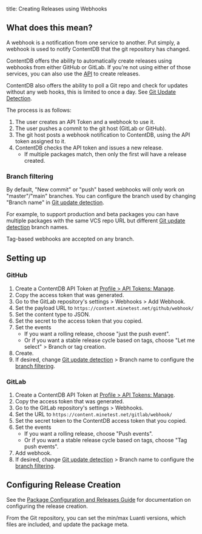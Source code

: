 title: Creating Releases using Webhooks

## What does this mean?

A webhook is a notification from one service to another. Put simply, a webhook
is used to notify ContentDB that the git repository has changed.

ContentDB offers the ability to automatically create releases using webhooks
from either GitHub or GitLab. If you're not using either of those services,
you can also use the [API](../api) to create releases.

ContentDB also offers the ability to poll a Git repo and check for updates
without any web hooks, this is limited to once a day.
See [Git Update Detection](/help/update_config/).

The process is as follows:

1. The user creates an API Token and a webhook to use it.
2. The user pushes a commit to the git host (GitLab or GitHub).
3. The git host posts a webhook notification to ContentDB, using the API token assigned to it.
4. ContentDB checks the API token and issues a new release.
    * If multiple packages match, then only the first will have a release created.

### Branch filtering

By default, "New commit" or "push" based webhooks will only work on "master"/"main" branches.
You can configure the branch used by changing "Branch name" in [Git update detection](update_config).

For example, to support production and beta packages you can have multiple packages with the same VCS repo URL
but different [Git update detection](update_config) branch names.

Tag-based webhooks are accepted on any branch.


## Setting up

### GitHub

1. Create a ContentDB API Token at [Profile > API Tokens: Manage](/user/tokens/).
2. Copy the access token that was generated.
3. Go to the GitLab repository's settings > Webhooks > Add Webhook.
4. Set the payload URL to `https://content.minetest.net/github/webhook/`
5. Set the content type to JSON.
6. Set the secret to the access token that you copied.
7. Set the events
    * If you want a rolling release, choose "just the push event".
    * Or if you want a stable release cycle based on tags, choose "Let me select" > Branch or tag creation.
8. Create.
9. If desired, change [Git update detection](update_config) > Branch name to configure the [branch filtering](#branch-filtering).

### GitLab

1. Create a ContentDB API Token at [Profile > API Tokens: Manage](/user/tokens/).
2. Copy the access token that was generated.
3. Go to the GitLab repository's settings > Webhooks.
4. Set the URL to `https://content.minetest.net/gitlab/webhook/`
6. Set the secret token to the ContentDB access token that you copied.
7. Set the events
    * If you want a rolling release, choose "Push events".
    * Or if you want a stable release cycle based on tags,
      choose "Tag push events".
8. Add webhook.
9. If desired, change [Git update detection](update_config) > Branch name to configure the [branch filtering](#branch-filtering).

## Configuring Release Creation

See the [Package Configuration and Releases Guide](/help/package_config/) for
documentation on configuring the release creation.

From the Git repository, you can set the min/max Luanti versions, which files are included,
and update the package meta.
